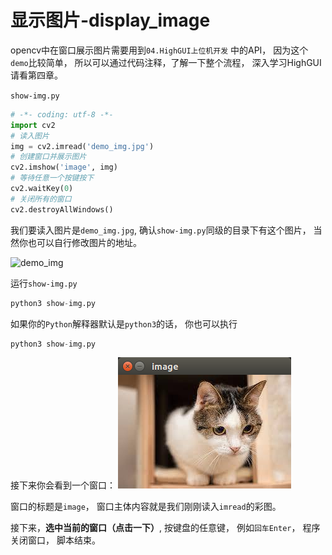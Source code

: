 
# 显示图片-display_image

opencv中在窗口展示图片需要用到`04.HighGUI上位机开发` 中的API， 因为这个`demo`比较简单， 所以可以通过代码注释，了解一下整个流程， 深入学习HighGUI请看第四章。




`show-img.py`
```python
# -*- coding: utf-8 -*-  
import cv2
# 读入图片
img = cv2.imread('demo_img.jpg')
# 创建窗口并展示图片
cv2.imshow('image', img)
# 等待任意一个按键按下
cv2.waitKey(0)
# 关闭所有的窗口
cv2.destroyAllWindows()
```

我们要读入图片是`demo_img.jpg`, 确认`show-img.py`同级的目录下有这个图片， 当然你也可以自行修改图片的地址。

![demo_img](./image/demo_img.jpg)

运行`show-img.py`

```python
python3 show-img.py
```
如果你的`Python`解释器默认是`python3`的话， 你也可以执行
```python
python3 show-img.py
```

接下来你会看到一个窗口：
![image](./image/img-opencv-highgui.png)

窗口的标题是`image`， 窗口主体内容就是我们刚刚读入`imread`的彩图。

接下来，**选中当前的窗口（点击一下）**, 按键盘的任意键， 例如`回车Enter`， 程序关闭窗口， 脚本结束。
